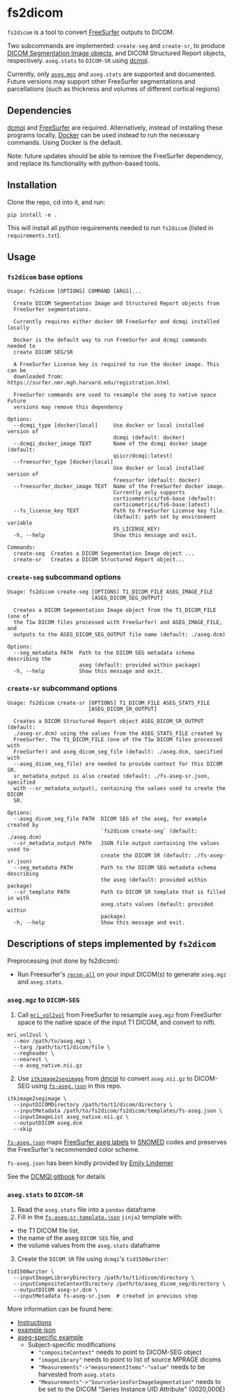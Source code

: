 # fs2dicom
`fs2dicom` is a tool to convert [FreeSurfer](https://surfer.nmr.mgh.harvard.edu/) outputs to DICOM.

Two subcommands are implemented: `create-seg` and `create-sr`, to produce [DICOM Segmentation Image objects](https://qiicr.gitbooks.io/dicom4qi/content/results/seg.html), and DICOM Structured Report objects, respectively. `aseg.stats` to `DICOM-SR` using [dcmqi](https://github.com/QIICR/dcmqi/).

Currently, only [`aseg.mgz`](http://surfer.nmr.mgh.harvard.edu/fswiki/SubcorticalSegmentation/) and `aseg.stats`  are supported and documented. Future versions may support other FreeSurfer segmentations and parcellations (such as thickness and volumes of different cortical regions)

## Dependencies
[dcmqi](https://github.com/QIICR/dcmqi) and [FreeSurfer](https://surfer.nmr.mgh.harvard.edu/fswiki/DownloadAndInstall) are required. Alternatively, instead of installing these programs locally, [Docker](https://docs.docker.com/install/) can be used instead to run the necessary commands. Using Docker is the default.

Note: future updates should be able to remove the FreeSurfer dependency, and replace its functionality with python-based tools.

## Installation
Clone the repo, cd into it, and run:
```
pip install -e .
```
This will install all python requirements needed to run `fs2dicom` (listed in `requirements.txt`). 

## Usage
### `fs2dicom` base options
```
Usage: fs2dicom [OPTIONS] COMMAND [ARGS]...

  Create DICOM Segmentation Image and Structured Report objects from
  FreeSurfer segmentations.

  Currently requires either docker OR FreeSurfer and dcmqi installed locally

  Docker is the default way to run FreeSurfer and dcmqi commands needed to
  create DICOM SEG/SR

  A FreeSurfer License key is required to run the docker image. This can be
  downloaded from: https://surfer.nmr.mgh.harvard.edu/registration.html

  FreeSurfer commands are used to resample the aseg to native space Future
  versions may remove this dependency

Options:
  --dcmqi_type [docker|local]     Use docker or local installed version of
                                  dcmqi (default: docker)
  --dcmqi_docker_image TEXT       Name of the dcmqi docker image (default:
                                  qiicr/dcmqi:latest)
  --freesurfer_type [docker|local]
                                  Use docker or local installed version of
                                  freesurfer (default: docker)
  --freesurfer_docker_image TEXT  Name of the FreeSurfer docker image.
                                  Currently only supports
                                  corticometrics/fs6-base (default:
                                  corticometrics/fs6-base:latest)
  --fs_license_key TEXT           Path to FreeSurfer License key file.
                                  (default: path set by environment variable
                                  FS_LICENSE_KEY)
  -h, --help                      Show this message and exit.

Commands:
  create-seg  Creates a DICOM Segementation Image object ...
  create-sr   Creates a DICOM Structured Report object...
```
### `create-seg` subcommand options
```
Usage: fs2dicom create-seg [OPTIONS] T1_DICOM_FILE ASEG_IMAGE_FILE
                           [ASEG_DICOM_SEG_OUTPUT]

  Creates a DICOM Segementation Image object from the T1_DICOM_FILE (one of
  the T1w DICOM files processed with FreeSurfer) and ASEG_IMAGE_FILE, and
  outputs to the ASEG_DICOM_SEG_OUTPUT file name (default: ./aseg.dcm)

Options:
  --seg_metadata PATH  Path to the DICOM SEG metadata schema describing the
                       aseg (default: provided within package)
  -h, --help           Show this message and exit.
```
### `create-sr` subcommand options
```
Usage: fs2dicom create-sr [OPTIONS] T1_DICOM_FILE ASEG_STATS_FILE
                          [ASEG_DICOM_SR_OUTPUT]

  Creates a DICOM Structured Report object ASEG_DICOM_SR_OUTPUT (default:
  ./aseg-sr.dcm) using the values from the ASEG_STATS_FILE created by
  FreeSurfer. The T1_DICOM_FILE (one of the T1w DICOM files processed with
  FreeSurfer) and aseg_dicom_seg_file (default: ./aseg.dcm, specified with
  --aseg_dicom_seg_file) are needed to provide context for this DICOM SR.
  sr_metadata_output is also created (default: ./fs-aseg-sr.json, specified
  with --sr_metadata_output), containing the values used to create the DICOM
  SR.

Options:
  --aseg_dicom_seg_file PATH  DICOM SEG of the aseg, for example created by
                              `fs2dicom create-seg` (default: ./aseg.dcm)
  --sr_metadata_output PATH   JSON file output containing the values used to
                              create the DICOM SR (default: ./fs-aseg-sr.json)
  --seg_metadata PATH         Path to the DICOM SEG metadata schema describing
                              the aseg (default: provided within package)
  --sr_template PATH          Path to DICOM SR template that is filled in with
                              aseg.stats values (default: provided within
                              package)
  -h, --help                  Show this message and exit.

```

## Descriptions of steps implemented by `fs2dicom`
Preprocessing (not done by fs2dicom):
 - Run Freesurfer's [`recon-all`](https://surfer.nmr.mgh.harvard.edu/fswiki/ReconAllDevTable) on your input DICOM(s) to generate `aseg.mgz` and `aseg.stats`.

### `aseg.mgz` to `DICOM-SEG`
1. Call [`mri_vol2vol`](https://surfer.nmr.mgh.harvard.edu/fswiki/mri_vol2vol) from FreeSurfer to resample `aseg.mgz` from FreeSurfer space to the native space of the input T1 DICOM, and convert to nifti.
```
mri_vol2vol \
  --mov /path/to/aseg.mgz \
  --targ /path/to/t1/dicom/file \
  --regheader \
  --nearest \
  --o aseg_native.nii.gz
```
2. Use [`itkimage2segimage`](https://qiicr.gitbooks.io/dcmqi-guide/user_guide/itkimage2segimage.html) from [dmcqi](https://github.com/QIICR/dcmqi) to convert `aseg.nii.gz` to DICOM-SEG using [`fs-aseg.json`](fs2dicom/templates/fs-aseg.json) in this repo.
```
itkimage2segimage \
  --inputDICOMDirectory /path/to/t1/dicom/directory \
  --inputMetadata /path/to/fs2dicom/fs2dicom/templates/fs-aseg.json \
  --inputImageList aseg_native.nii.gz \
  --outputDICOM aseg.dcm
  --skip
```

[`fs-aseg.json`](fs2dicom/templates/fs-aseg.json) maps [FreeSurfer aseg labels](https://surfer.nmr.mgh.harvard.edu/fswiki/FsTutorial/AnatomicalROI/FreeSurferColorLUT) to [SNOMED](https://www.snomed.org/) codes and preserves the FreeSurfer's recommended color scheme.

`fs-aseg.json` has been kindly provided by [Emily Lindemer](https://www.linkedin.com/in/emily-lindemer-87206667/)

See the [DCMQI gitbook](https://qiicr.gitbooks.io/dicom4qi/results/seg/freesurfer.html) for details

### `aseg.stats` to `DICOM-SR`
1. Read the `aseg.stats` file into a `pandas` dataframe
2. Fill in  the [`fs-aseg-sr-template.json`](fs2dicom/templates/fs-aseg-sr-template.json) `jinja2` template with:
  - the T1 DICOM file list,
  - the name of the aseg `DICOM SEG` file, and
  - the volume values from the `aseg.stats` dataframe
3. Create the `DICOM SR` file using `dcmqi`'s `tid1500writer`:
```
tid1500writer \
  --inputImageLibraryDirectory /path/to/t1/dicom/directory \
  --inputCompositeContextDirectory /path/to/aseg_dicom_seg/directory \
  --outputDICOM aseg-sr.dcm \
  --inputMetadata fs-aseg-sr.json  # created in previous step
```
More information can be found here:
- [Instructions](https://qiicr.gitbooks.io/dcmqi-guide/user_guide/tid1500writer.html)
- [example json](https://github.com/QIICR/dcmqi/blob/master/doc/examples/sr-tid1500-ct-liver-example.json)
- [aseg-specific example](examples/fs-aseg-sr-template.json)
  - Subject-specific modifications
    - `"compositeContext"` needs to point to DICOM-SEG object
    - `"imageLibrary"` needs to point to list of source MPRAGE dicoms
    - `"Measurements"->"measurementItems"-"value"` needs to be harvested from `aseg.stats`
    - `"Measurements"->"SourceSeriesForImageSegmentation"` needs to be set to the DICOM "Series Instance UID Attribute" (0020,000E)
